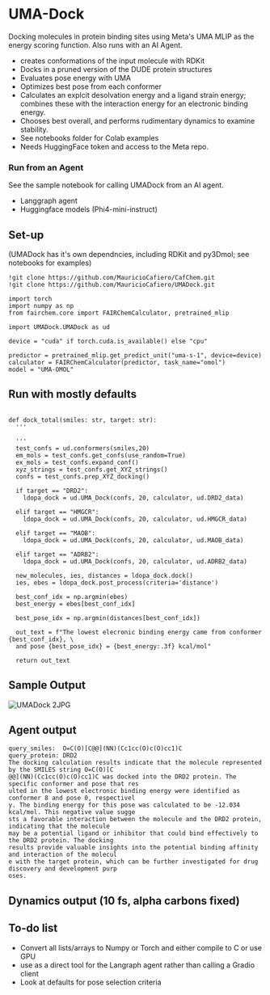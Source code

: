# UMA-Dock
Docking molecules in protein binding sites using Meta's UMA MLIP as the energy scoring function. Also runs with an AI Agent.
- creates conformations of the input molecule with RDKit
- Docks in a pruned version of the DUDE protein structures
-  Evaluates pose energy with UMA
-  Optimizes best pose from each conformer
-  Calculates an explcit desolvation energy and a ligand strain energy; combines these with the interaction energy for an electronic binding energy.
-  Chooses best overall, and performs rudimentary dynamics to examine stability.
-  See notebooks folder for Colab examples
-  Needs HuggingFace token and access to the Meta repo.

### Run from an Agent
See the sample notebook for calling UMADock from an AI agent. 
- Langgraph agent
- Huggingface models (Phi4-mini-instruct)

## Set-up  
(UMADock has it's own dependncies, including RDKit and py3Dmol; see notebooks for examples)

```
!git clone https://github.com/MauricioCafiero/CafChem.git
!git clone https://github.com/MauricioCafiero/UMADock.git

import torch
import numpy as np
from fairchem.core import FAIRChemCalculator, pretrained_mlip

import UMADock.UMADock as ud

device = "cuda" if torch.cuda.is_available() else "cpu"

predictor = pretrained_mlip.get_predict_unit("uma-s-1", device=device)
calculator = FAIRChemCalculator(predictor, task_name="omol")
model = "UMA-OMOL"

```

## Run with mostly defaults
```

def dock_total(smiles: str, target: str):
  '''
    
  '''
  test_confs = ud.conformers(smiles,20)
  em_mols = test_confs.get_confs(use_random=True)
  ex_mols = test_confs.expand_conf()
  xyz_strings = test_confs.get_XYZ_strings()
  confs = test_confs.prep_XYZ_docking()

  if target == "DRD2":
    ldopa_dock = ud.UMA_Dock(confs, 20, calculator, ud.DRD2_data)
  
  elif target == "HMGCR":
    ldopa_dock = ud.UMA_Dock(confs, 20, calculator, ud.HMGCR_data)
  
  elif target == "MAOB":
    ldopa_dock = ud.UMA_Dock(confs, 20, calculator, ud.MAOB_data)
  
  elif target == "ADRB2":
    ldopa_dock = ud.UMA_Dock(confs, 20, calculator, ud.ADRB2_data)

  new_molecules, ies, distances = ldopa_dock.dock()
  ies, ebes = ldopa_dock.post_process(criteria='distance')

  best_conf_idx = np.argmin(ebes)
  best_energy = ebes[best_conf_idx]

  best_pose_idx = np.argmin(distances[best_conf_idx])

  out_text = f"The lowest elecronic binding energy came from conformer {best_conf_idx}, \
  and pose {best_pose_idx} = {best_energy:.3f} kcal/mol"

  return out_text
```

## Sample Output
![UMADock 2JPG](https://github.com/user-attachments/assets/2fc5e47e-ab8a-4fa3-b67c-a31ee0a175d1)

## Agent output
```
query_smiles:  O=C(O)[C@@](NN)(Cc1cc(O)c(O)cc1)C
query_protein: DRD2
The docking calculation results indicate that the molecule represented by the SMILES string O=C(O)[C
@@](NN)(Cc1cc(O)c(O)cc1)C was docked into the DRD2 protein. The specific conformer and pose that res
ulted in the lowest electronic binding energy were identified as conformer 8 and pose 0, respectivel
y. The binding energy for this pose was calculated to be -12.034 kcal/mol. This negative value sugge
sts a favorable interaction between the molecule and the DRD2 protein, indicating that the molecule 
may be a potential ligand or inhibitor that could bind effectively to the DRD2 protein. The docking 
results provide valuable insights into the potential binding affinity and interaction of the molecul
e with the target protein, which can be further investigated for drug discovery and development purp
oses.
```
## Dynamics output (10 fs, alpha carbons fixed)


## To-do list
- Convert all lists/arrays to Numpy or Torch and either compile to C or use GPU
- use as a direct tool for the Langraph agent rather than calling a Gradio client
- Look at defaults for pose selection criteria

